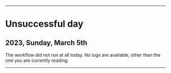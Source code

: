 
***

# Unsuccessful day

## 2023, Sunday, March 5th

<!-- **Workflow run #240/#241** (last checked: 2023, Sunday, March 5th) !-->

<!-- _The workflow number reports as 1 higher (when downloading logs) than the workload count in the actions menu. A set of images will better explain this._ !-->

The workflow did not run at all today. No logs are available, other than the one you are currently reading. <!-- Workflow run Logs are available, as usual. !-->

***
